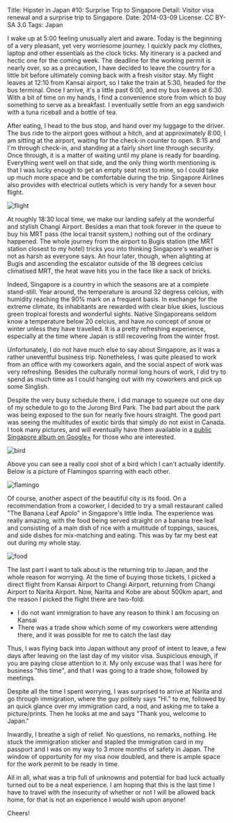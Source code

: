 Title:   Hipster in Japan #10: Surprise Trip to Singapore
Detail:  Visitor visa renewal and a surprise trip to Singapore.
Date:    2014-03-09
License: CC BY-SA 3.0
Tags:    Japan

I wake up at 5:00 feeling unusually alert and aware. Today is the beginning of a
very pleasant, yet very worriesome journey. I quickly pack my clothes, laptop
and other essentials as the clock ticks. My itinerary is a packed and hectic one
for the coming week. The deadline for the working permit is nearly over, so as a
precaution, I have decided to leave the country for a little bit before
ultimately coming back with a fresh visitor stay. My flight leaves at 12:10 from
Kansai airport, so I take the train at 5:30, headed for the bus terminal. Once I
arrive, it's a little past 6:00, and my bus leaves at 6:30. With a bit of time
on my hands, I find a convenience store from which to buy something to serve as
a breakfast. I eventually settle from an egg sandwich with a tuna riceball and a
bottle of tea.

After eating, I head to the bus stop, and hand over my luggage to the
driver. The bus ride to the airport goes without a hitch, and at approximately
8:00, I am sitting at the airport, waiting for the check-in counter to
open. 8:15 and I'm through check-in, and standing at a fairly short line through
security. Once through, it is a matter of waiting until my plane is ready for
boarding. Everything went well on that side, and the only thing worth mentioning
is that I was lucky enough to get an empty seat next to mine, so I could take up
much more space and be comfortable during the trip. Singapore Airlines also
provides with electrical outlets which is very handy for a seven hour flight.

![flight]

At roughly 18:30 local time, we make our landing safely at the wonderful and
stylish Changi Airport. Besides a man that took forever in the queue to buy his
MRT pass (the local transit system,) nothing out of the ordinary happened. The
whole journey from the airport to Bugis station (the MRT station closest to my
hotel) tricks you into thinking Singapore's weather is not as harsh as everyone
says. An hour later, though, when alighting at Bugis and ascending the escalator
outside of the 18 degrees celcius climatised MRT, the heat wave hits you in the
face like a sack of bricks.

Indeed, Singapore is a country in which the seasons are at a complete
stand-still. Year around, the temperature is around 32 degress celcius, with
humidity reaching the 90% mark on a frequent basis. In exchange for the extreme
climate, its inhabitants are rewarded with clear blue skies, luscious green
tropical forests and wonderful sights. Native Singaporeans seldom know a
temperature below 20 celcius, and have no concept of snow or winter unless they
have travelled. It is a pretty refreshing experience, especially at the time
where Japan is still recovering from the winter frost.

Unfortunately, I do not have much else to say about Singapore, as it was a
rather uneventful business trip. Nonetheless, I was quite pleased to work from
an office with my coworkers again, and the social aspect of work was very
refreshing. Besides the culturally normal long hours of work, I did try to spend
as much time as I could hanging out with my coworkers and pick up some Singlish.

Despite the very busy schedule there, I did manage to squeeze out one day of my
schedule to go to the Jurong Bird Park. The bad part about the park was being
exposed to the sun for nearly five hours straight. The good part was seeing the
multitudes of exotic birds that simply do not exist in Canada. I took many
pictures, and will eventually have them available in a [public Singapore album
on Google+][album] for those who are interested.

![bird]

Above you can see a really cool shot of a bird which I can't actually
identify. Below is a picture of Flamingos sparring with each other.

![flamingo]

Of course, another aspect of the beautiful city is its food. On a recommendation
from a coworker, I decided to try a small restaurant called "The Banana Leaf
Apolo" in Singapore's little India. The experience was really amazing, with the
food being served straight on a banana tree leaf and consisting of a main dish
of rice with a multitude of toppings, sauces, and side dishes for mix-matching
and eating. This was by far my best eat out during my whole stay.

![food]

The last part I want to talk about is the returning trip to Japan, and the whole
reason for worrying. At the time of buying those tickets, I picked a direct
flight from Kansai Airport to Changi Airport, returning from Changi Airport to
Narita Airport. Now, Narita and Kobe are about 500km apart, and the reason I
picked the flight there are two-fold:

* I do not want immigration to have any reason to think I am focusing on Kansai
* There was a trade show which some of my coworkers were attending there, and it was possible for me to catch the last day

Thus, I was flying back into Japan without any proof of intent to leave, a few
days after leaving on the last day of my visitor visa. Suspicious enough, if you
are paying close attention to it. My only excuse was that I was here for
business "this time", and that I was going to a trade show, followed by
meetings.

Despite all the time I spent worrying, I was surprised to arrive at Narita and
go through immigration, where the guy politely says "Hi." to me, followed by an
quick glance over my immigration card, a nod, and asking me to take a
picture/prints. Then he looks at me and says "Thank you, welcome to Japan."

Inwardly, I breathe a sigh of relief. No questions, no remarks, nothing. He
stuck the immigration sticker and stapled the immigration card in my passport
and I was on my way to 3 more months of safety in Japan. The window of
opportunity for my visa now doubled, and there is ample space for the work
permit to be ready in time.

All in all, what was a trip full of unknowns and potential for bad luck actually
turned out to be a neat experience. I am hoping that this is the last time I
have to travel with the insecurity of whether or not I will be allowed back
home, for that is not an experience I would wish upon anyone!

Cheers!

[album]: https://plus.google.com/photos/103265693262609898455/albums/5988751007034364769
[flight]: https://lh6.googleusercontent.com/-IAR-JJ7r1eo/UxxUhi0THvI/AAAAAAAABaE/slK0SuM84G8/w1167-h875-no/004.JPG "Airbus A380-200 wing, over 11,000m in the sky."
[food]: https://lh3.googleusercontent.com/-VNEIr2pVpRU/UxxRwG_wI_I/AAAAAAAABZI/4623Oi9H1EA/w1167-h875-no/IMG_20140228_203901.jpg "Delicious Nasi Briyani with Goba 65 (??) and Chicken Tika served on a banana leaf."
[bird]: https://lh4.googleusercontent.com/-ByiDjBaLEwM/UxxUhoWfMCI/AAAAAAAABaE/54iKwcpiID8/w1167-h875-no/061.JPG "I am not sure what this bird is, but the shot was really good."
[flamingo]: https://lh4.googleusercontent.com/-1zpH9o66u2k/UxxUhnn5i0I/AAAAAAAABaE/SNmgCqqqoFg/w1167-h875-no/047.JPG "Fighting Flamingos. That is all."
[clarke]: https://lh6.googleusercontent.com/-jkySZprTWMk/UxxRwJ23YHI/AAAAAAAABZI/CADPBH-XVxQ/w1167-h875-no/IMG_20140304_201731.jpg "Clarke Quay, Singapore's core nightlife."
